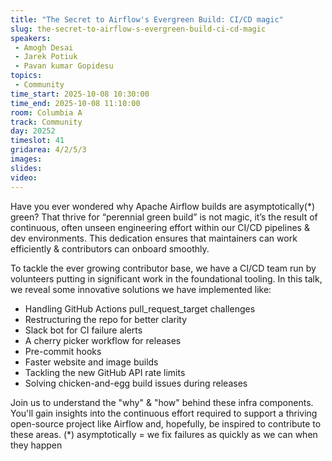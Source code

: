 ```yaml
---
title: "The Secret to Airflow's Evergreen Build: CI/CD magic"
slug: the-secret-to-airflow-s-evergreen-build-ci-cd-magic
speakers:
 - Amogh Desai
 - Jarek Potiuk
 - Pavan kumar Gopidesu
topics:
 - Community
time_start: 2025-10-08 10:30:00
time_end: 2025-10-08 11:10:00
room: Columbia A
track: Community
day: 20252
timeslot: 41
gridarea: 4/2/5/3
images:
slides:
video: 
---
```


Have you ever wondered why Apache Airflow builds are asymptotically(*) green? That thrive for “perennial green build” is not magic, it’s the result of continuous, often unseen engineering effort within our CI/CD pipelines & dev environments. This dedication ensures that maintainers can work efficiently & contributors can onboard smoothly.

To tackle the ever growing contributor base, we have a CI/CD team run by volunteers putting in significant work in the foundational tooling. In this talk, we reveal some innovative solutions we have implemented like:
* Handling GitHub Actions pull_request_target challenges
* Restructuring the repo for better clarity
* Slack bot for CI failure alerts
* A cherry picker workflow for releases
* Pre-commit hooks
* Faster website and image builds
* Tackling the new GitHub API rate limits
* Solving chicken-and-egg build issues during releases

Join us to understand the "why" & "how" behind these infra components. You'll gain insights into the continuous effort required to support a thriving open-source project like Airflow and, hopefully, be inspired to contribute to these areas.
(*) asymptotically = we fix failures as quickly as we can when they happen